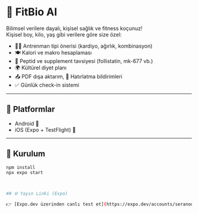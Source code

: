 # 🧠 FitBio AI

Bilimsel verilere dayalı, kişisel sağlık ve fitness koçunuz!  
Kişisel boy, kilo, yaş gibi verilere göre size özel:

- 🏋️‍♂️ Antrenman tipi önerisi (kardiyo, ağırlık, kombinasyon)
- 🍽️ Kalori ve makro hesaplaması
- 💊 Peptid ve supplement tavsiyesi (follistatin, mk-677 vb.)
- 🌍 Kültürel diyet planı
- 📤 PDF dışa aktarım, 🔔 Hatırlatma bildirimleri
- ✅ Günlük check-in sistemi

---

## 📱 Platformlar
- Android 📱
- iOS (Expo + TestFlight) 🍎

---

## 🚀 Kurulum

```bash
npm install
npx expo start



## 🌐 Yayın Linki (Expo)

👉 [Expo.dev üzerinden canlı test et](https://expo.dev/accounts/seranodanwow/projects/fitbio-ai)



